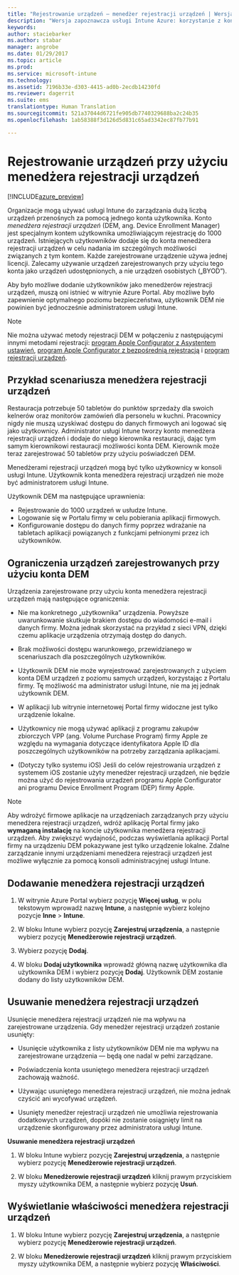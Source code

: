 ```yaml
---
title: "Rejestrowanie urządzeń — menedżer rejestracji urządzeń | Wersja zapoznawcza usługi Intune Azure | Dokumentacja firmy Microsoft"
description: "Wersja zapoznawcza usługi Intune Azure: korzystanie z konta menedżera rejestracji urządzeń w celu rejestrowania urządzeń w usłudze Intune. "
keywords: 
author: staciebarker
ms.author: stabar
manager: angrobe
ms.date: 01/29/2017
ms.topic: article
ms.prod: 
ms.service: microsoft-intune
ms.technology: 
ms.assetid: 7196b33e-d303-4415-ad0b-2ecdb14230fd
ms.reviewer: dagerrit
ms.suite: ems
translationtype: Human Translation
ms.sourcegitcommit: 521a37044d6721fe905db7740329688ba2c24b35
ms.openlocfilehash: 1ab58388f3d126d5d831c65ad3342ec87fb77b91

---
```


# <a name="enroll-devices-using-device-enrollment-manager"></a>Rejestrowanie urządzeń przy użyciu menedżera rejestracji urządzeń

[!INCLUDE[azure_preview](../includes/azure_preview.md)]

Organizacje mogą używać usługi Intune do zarządzania dużą liczbą urządzeń przenośnych za pomocą jednego konta użytkownika. Konto *menedżera rejestracji urządzeń* (DEM, ang. Device Enrollment Manager) jest specjalnym kontem użytkownika umożliwiającym rejestrację do 1000 urządzeń. Istniejących użytkowników dodaje się do konta menedżera rejestracji urządzeń w celu nadania im szczególnych możliwości związanych z tym kontem. Każde zarejestrowane urządzenie używa jednej licencji. Zalecamy używanie urządzeń zarejestrowanych przy użyciu tego konta jako urządzeń udostępnionych, a nie urządzeń osobistych („BYOD”).  

Aby było możliwe dodanie użytkowników jako menedżerów rejestracji urządzeń, muszą oni istnieć w witrynie Azure Portal. Aby możliwe było zapewnienie optymalnego poziomu bezpieczeństwa, użytkownik DEM nie powinien być jednocześnie administratorem usługi Intune.

>[!NOTE]
>Nie można używać metody rejestracji DEM w połączeniu z następującymi innymi metodami rejestracji: [program Apple Configurator z Asystentem ustawień](enroll-ios-devices-with-apple-configurator-and-setup-assistant.md), [program Apple Configurator z bezpośrednią rejestracją](enroll-ios-devices-with-apple-configurator-and-direct-enrollment.md) i [program rejestracji urządzeń](enroll-ios-devices-using-device-enrollment-program.md). 

## <a name="example-of-a-device-enrollment-manager-scenario"></a>Przykład scenariusza menedżera rejestracji urządzeń

Restauracja potrzebuje 50 tabletów do punktów sprzedaży dla swoich kelnerów oraz monitorów zamówień dla personelu w kuchni. Pracownicy nigdy nie muszą uzyskiwać dostępu do danych firmowych ani logować się jako użytkownicy. Administrator usługi Intune tworzy konto menedżera rejestracji urządzeń i dodaje do niego kierownika restauracji, dając tym samym kierownikowi restauracji możliwości konta DEM. Kierownik może teraz zarejestrować 50 tabletów przy użyciu poświadczeń DEM.

Menedżerami rejestracji urządzeń mogą być tylko użytkownicy w konsoli usługi Intune. Użytkownik konta menedżera rejestracji urządzeń nie może być administratorem usługi Intune.

Użytkownik DEM ma następujące uprawnienia:

-   Rejestrowanie do 1000 urządzeń w usłudze Intune.
-   Logowanie się w Portalu firmy w celu pobierania aplikacji firmowych.
-   Konfigurowanie dostępu do danych firmy poprzez wdrażanie na tabletach aplikacji powiązanych z funkcjami pełnionymi przez ich użytkowników.

## <a name="limitations-of-devices-that-are-enrolled-with-a-dem-account"></a>Ograniczenia urządzeń zarejestrowanych przy użyciu konta DEM

Urządzenia zarejestrowane przy użyciu konta menedżera rejestracji urządzeń mają następujące ograniczenia:

  - Nie ma konkretnego „użytkownika” urządzenia. Powyższe uwarunkowanie skutkuje brakiem dostępu do wiadomości e-mail i danych firmy. Można jednak skorzystać na przykład z sieci VPN, dzięki czemu aplikacje urządzenia otrzymają dostęp do danych.

  - Brak możliwości dostępu warunkowego, przewidzianego w scenariuszach dla poszczególnych użytkowników.

  - Użytkownik DEM nie może wyrejestrować zarejestrowanych z użyciem konta DEM urządzeń z poziomu samych urządzeń, korzystając z Portalu firmy. Tę możliwość ma administrator usługi Intune, nie ma jej jednak użytkownik DEM.

  - W aplikacji lub witrynie internetowej Portal firmy widoczne jest tylko urządzenie lokalne.
 
  - Użytkownicy nie mogą używać aplikacji z programu zakupów zbiorczych VPP (ang. Volume Purchase Program) firmy Apple ze względu na wymagania dotyczące identyfikatora Apple ID dla poszczególnych użytkowników na potrzeby zarządzania aplikacjami.
 
  - (Dotyczy tylko systemu iOS) Jeśli do celów rejestrowania urządzeń z systemem iOS zostanie użyty menedżer rejestracji urządzeń, nie będzie można użyć do rejestrowania urządzeń programu Apple Configurator ani programu Device Enrollment Program (DEP) firmy Apple.


> [!NOTE]
> Aby wdrożyć firmowe aplikacje na urządzeniach zarządzanych przy użyciu menedżera rejestracji urządzeń, wdróż aplikację Portal firmy jako **wymaganą instalację** na koncie użytkownika menedżera rejestracji urządzeń.
> Aby zwiększyć wydajność, podczas wyświetlania aplikacji Portal firmy na urządzeniu DEM pokazywane jest tylko urządzenie lokalne. Zdalne zarządzanie innymi urządzeniami menedżera rejestracji urządzeń jest możliwe wyłącznie za pomocą konsoli administracyjnej usługi Intune.


## <a name="add-a-device-enrollment-manager"></a>Dodawanie menedżera rejestracji urządzeń

1.  W witrynie Azure Portal wybierz pozycję **Więcej usług**, w polu tekstowym wprowadź nazwę **Intune**, a następnie wybierz kolejno pozycje **Inne** > **Intune**.

2.  W bloku Intune wybierz pozycję **Zarejestruj urządzenia**, a następnie wybierz pozycję **Menedżerowie rejestracji urządzeń**.

3.  Wybierz pozycję **Dodaj**.

4.  W bloku **Dodaj użytkownika** wprowadź główną nazwę użytkownika dla użytkownika DEM i wybierz pozycję **Dodaj**. Użytkownik DEM zostanie dodany do listy użytkowników DEM.

## <a name="remove-a-device-enrollment-manager"></a>Usuwanie menedżera rejestracji urządzeń

Usunięcie menedżera rejestracji urządzeń nie ma wpływu na zarejestrowane urządzenia. Gdy menedżer rejestracji urządzeń zostanie usunięty:

-   Usunięcie użytkownika z listy użytkowników DEM nie ma wpływu na zarejestrowane urządzenia — będą one nadal w pełni zarządzane.

-   Poświadczenia konta usuniętego menedżera rejestracji urządzeń zachowają ważność.

-   Używając usuniętego menedżera rejestracji urządzeń, nie można jednak czyścić ani wycofywać urządzeń.

-   Usunięty menedżer rejestracji urządzeń nie umożliwia rejestrowania dodatkowych urządzeń, dopóki nie zostanie osiągnięty limit na urządzenie skonfigurowany przez administratora usługi Intune.

**Usuwanie menedżera rejestracji urządzeń**

1. W bloku Intune wybierz pozycję **Zarejestruj urządzenia**, a następnie wybierz pozycję **Menedżerowie rejestracji urządzeń**.

2. W bloku **Menedżerowie rejestracji urządzeń** kliknij prawym przyciskiem myszy użytkownika DEM, a następnie wybierz pozycję **Usuń**.

## <a name="view-the-properties-of-a-device-enrollment-manager"></a>Wyświetlanie właściwości menedżera rejestracji urządzeń

1. W bloku Intune wybierz pozycję **Zarejestruj urządzenia**, a następnie wybierz pozycję **Menedżerowie rejestracji urządzeń**.

2. W bloku **Menedżerowie rejestracji urządzeń** kliknij prawym przyciskiem myszy użytkownika DEM, a następnie wybierz pozycję **Właściwości**.



<!--HONumber=Feb17_HO1-->


